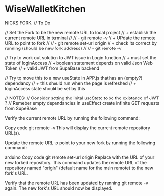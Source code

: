 # WiseWalletKitchen

NICKS FORK.
// To Do

// Set the Fork to be the new remote URL to local project
// + establish the current remote URL in terminal
// // - git remote -v
// + UPdate the remote URL to point to fork
// // - git remote set-url origin <new-fork-url>
// + check its correct by running (should be new fork address)
// // - git remote -v

// Try to work out solution to JWT issue in Login function
// + must set the state of loginAccess 
// + boolean statement depends on valid Json Web Token
// + valid JWT from SupaBase backend


// Try to move this to a new useState in APP.js that has an (empty?) dependancy 
// + this should run when the page is refreshed
// + loginAccess state should be set by this

// NOTES:
// Consider setting the inital useState to be the existance of JWT ?
// Remeber empty depandancies in useEffect create infinite GET requests from SupeBase










Verify the current remote URL by running the following command:

Copy code
git remote -v
This will display the current remote repository URL(s).

Update the remote URL to point to your new fork by running the following command:

arduino
Copy code
git remote set-url origin <new-fork-url>
Replace <new-fork-url> with the URL of your new forked repository. This command updates the remote URL of the repository named "origin" (default name for the main remote) to the new fork's URL.

Verify that the remote URL has been updated by running git remote -v again. The new fork's URL should now be displayed.
